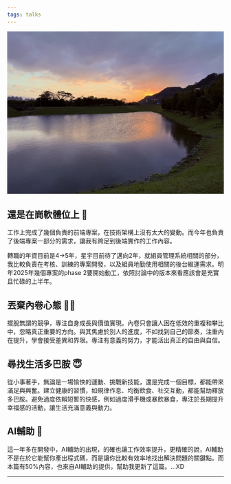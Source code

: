 ```yaml
---
tags: talks
---
```


<div class='articleWrapper'>

![](./imgs/2024Q4.jpg)

## 還是在崗軟體位上 🦉
工作上完成了幾個負責的前端專案，在技術架構上沒有太大的變動。而今年也負責了後端專案一部分的需求，讓我有跨足到後端實作的工作內容。

轉職的年資目前是4->5年，星宇目前待了邁向2年，就組員管理系統相關的部分，我比較負責在考核、訓練的專案開發，以及組員地勤使用相關的後台維運需求。明年2025年幾個專案的phase 2要開始動工，依照討論中的版本來看應該會是充實且忙碌的上半年。

## 丟棄內卷心態 🧚🏼
擺脫無謂的競爭，專注自身成長與價值實現。內卷只會讓人困在低效的重複和攀比中，忽略真正重要的方向。與其焦慮於別人的進度，不如找到自己的節奏，注重內在提升，學會接受差異和界限。專注有意義的努力，才能活出真正的自由與自信。

## 尋找生活多巴胺 😇
從小事著手，無論是一場愉快的運動、挑戰新技能，還是完成一個目標，都能帶來滿足與興奮。建立健康的習慣，如規律作息、均衡飲食、社交互動，都能幫助釋放多巴胺。避免過度依賴短暫的快感，例如過度滑手機或暴飲暴食，專注於長期提升幸福感的活動，讓生活充滿意義與動力。

## AI輔助 💺
這一年多在開發中，AI輔助的出現，的確也讓工作效率提升，更精確的說，AI輔助不是在於它能幫你產出程式碼，而是讓你比較有效率地找出解決問題的關鍵點。而本篇有50%內容，也來自AI輔助的提供，幫助我更新了這篇。...XD

<hr/>

</div>
